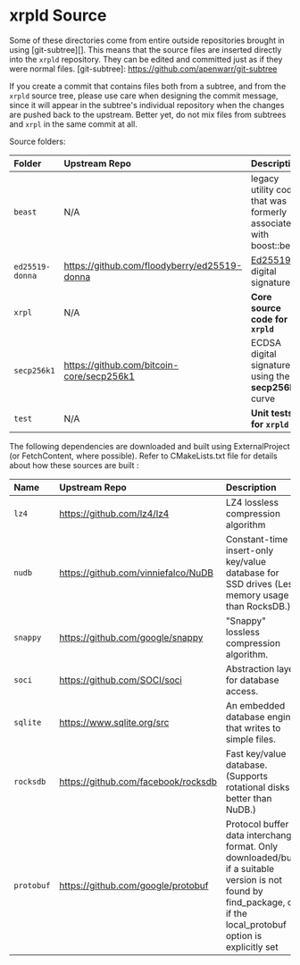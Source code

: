# xrpld Source

Some of these directories come from entire outside repositories brought in
using [git-subtree][]. This means that the source files are inserted directly
into the `xrpld` repository. They can be edited and committed just as if they
were normal files.
[git-subtree]: https://github.com/apenwarr/git-subtree

If you create a commit that contains files both from a subtree, and from the
`xrpld` source tree, please use care when designing the commit message, since
it will appear in the subtree's individual repository when the changes are
pushed back to the upstream. Better yet, do not mix files from subtrees and
`xrpl` in the same commit at all.

Source folders:

| Folder          | Upstream Repo                                | Description |
|:----------------|:---------------------------------------------|:------------|
| `beast`         | N/A                                          | legacy utility code that was formerly associated with boost::beast
| `ed25519-donna` | https://github.com/floodyberry/ed25519-donna | [Ed25519](http://ed25519.cr.yp.to/) digital signatures |
| `xrpl`          | N/A                                          | **Core source code for `xrpld`** |
| `secp256k1`     | https://github.com/bitcoin-core/secp256k1    | ECDSA digital signatures using the **secp256k1** curve |
| `test`          | N/A                                          | **Unit tests for `xrpld`** |

The following dependencies are downloaded and built using ExternalProject
(or FetchContent, where possible). Refer to CMakeLists.txt file for
details about how these sources are built :

| Name            | Upstream Repo                                | Description |
|:----------------|:---------------------------------------------|:------------|
| `lz4`           | https://github.com/lz4/lz4                   | LZ4 lossless compression algorithm |
| `nudb`          | https://github.com/vinniefalco/NuDB          | Constant-time insert-only key/value database for SSD drives (Less memory usage than RocksDB.) |
| `snappy`        | https://github.com/google/snappy             | "Snappy" lossless compression algorithm. |
| `soci`          | https://github.com/SOCI/soci                 | Abstraction layer for database access. |
| `sqlite`        | https://www.sqlite.org/src                   | An embedded database engine that writes to simple files. |
| `rocksdb`       | https://github.com/facebook/rocksdb          | Fast key/value database. (Supports rotational disks better than NuDB.) |
| `protobuf`      | https://github.com/google/protobuf           | Protocol buffer data interchange format. Only downloaded/built if a suitable version is not found by find_package, or if the local_protobuf option is explicitly set |

